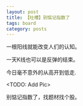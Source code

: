 ```yaml
---
layout: post
title: 【吐槽】别惦记指数了
tags: board
category: posts
---
```


一根阳线就能改变人们的认知。

一天K线也可以是反弹的结束。

今日毫不意外的从高开到低走.

<TODO: Add Pic>

别惦记指数了，找题材找个股。
